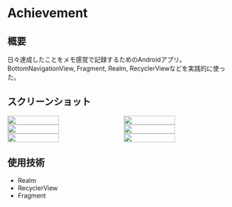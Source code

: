 # Achievement
## 概要
日々達成したことをメモ感覚で記録するためのAndroidアプリ。
BottomNavigationView, Fragment, Realm, RecyclerViewなどを実践的に使った。

## スクリーンショット
<div style="display: flex; justify-content: space-between;">
  <img style="display: block; width: 48%;" src="https://user-images.githubusercontent.com/65577595/207323672-d61a2845-59d6-4855-a588-eaedbc6ae750.png"/>
  <img style="display: block; width: 48%;" src="https://user-images.githubusercontent.com/65577595/207325265-2b082e27-2fc9-4e5d-bc91-3bc4f4cdb3c2.png"/>
</div>

<div style="display: flex; justify-content: space-between;">
  <img style="display: block; width: 48%;" src="https://user-images.githubusercontent.com/65577595/207325272-67c44dd6-8ed0-4111-b4e5-39c458e79edb.png"/>
  <img style="display: block; width: 48%;" src="https://user-images.githubusercontent.com/65577595/207323684-c6825e7f-7b97-4bdf-add0-91986147d5c1.png"/>
</div>

<div style="display: flex; justify-content: space-between;">
  <img style="display: block; width: 48%;" src="https://user-images.githubusercontent.com/65577595/207323687-a8e8d1ff-616b-40ca-9243-67c6af2b5384.png"/>
  <img style="display: block; width: 48%;" src="https://user-images.githubusercontent.com/65577595/207325273-55fc1ffd-b81b-492c-a888-188f1d1c610a.png"/>
</div>

## 使用技術
- Realm
- RecyclerView
- Fragment
